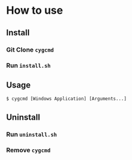 # How to use

## Install

### Git Clone `cygcmd`

### Run `install.sh`

## Usage

  ```
$ cygcmd [Windows Application] [Arguments...]
  ```

## Uninstall

### Run `uninstall.sh`

### Remove `cygcmd`
